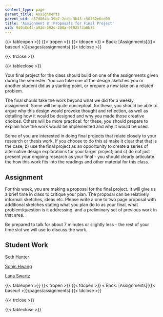 ```yaml
---
content_type: page
parent_title: Assignments
parent_uid: a57d864a-39b7-2ccb-3b43-c50782e6cd00
title: 'Assignment 8: Proposals for Final Project'
uid: 9d0a8c43-a93d-692d-208a-9f925f3a6b73
---
```


{{< tableopen >}}
{{< tropen >}}
{{< tdopen >}}
« Back: [Assignments]({{< baseurl >}}/pages/assignments)
{{< tdclose >}}

{{< trclose >}}

{{< tableclose >}}

Your final project for the class should build on one of the assignments given during the semester. You can take one of the design sketches you or another student did as a starting point, or prepare a new take on a related problem.

The final should take the work beyond what we did for a weekly assignment. Some will be quite conceptual: for these, you should be able to argue why this design would provoke thought and reflection, as well as detailing how it would be designed and why you made those creative choices. Others will be more practical: for these, you should prepare to explain how the work would be implemented and why it would be used.

Some of you are interested in doing final projects that relate closely to your research or thesis work. If you choose to do this a) make it clear that that is the case; b) use the final project as an opportunity to create a series of alternative design explorations for your larger project; and c) do not just present your ongoing research as your final - you should clearly articulate the how this work fits into the readings and other material for this class.

Assignment
----------

For this week, you are making a proposal for the final project. It will give us a brief time in class to critique your plan. The proposal can be relatively informal: sketches, ideas etc. Please write a one to two page proposal with additional sketches stating what you plan do to as your final, what problem/question is it addressing, and a preliminary set of previous work in that area.

Be prepared to talk for about 7 minutes or slightly less - the rest of your time slot we will use to discuss the work.

Student Work
------------

[Seth Hunter](http://designingsociablemedia.blogspot.com/2008/04/ive-seen-quite-few-calls-for-proposals.html)

[Sohin Hwang](http://dsm2008.blogspot.com/2008/04/proposal-for-final-project.html)

[Lana Swartz](http://designingsociablemedia08.blogspot.com/2008/04/proposal-for-final-project.html)

{{< tableopen >}}
{{< tropen >}}
{{< tdopen >}}
« Back: [Assignments]({{< baseurl >}}/pages/assignments)
{{< tdclose >}}

{{< trclose >}}

{{< tableclose >}}